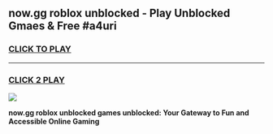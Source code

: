 
## now.gg roblox unblocked - Play Unblocked Gmaes & Free #a4uri
<h3>
<a href="https://news.freeplayer.one?title=now.gg_roblox_unblocked&ref=24F">CLICK TO PLAY</a></h3>
<hr>

<h3>
<a href="https://news.freeplayer.one?title=now.gg_roblox_unblocked&ref=24F">CLICK 2 PLAY</a>
  
</h3>

<a href="https://news.freeplayer.one?title=now.gg_roblox_unblocked&ref=24F/"><img src="https://clearcache.store/games.png"></a>


**now.gg roblox unblocked games unblocked: Your Gateway to Fun and Accessible Online Gaming**
